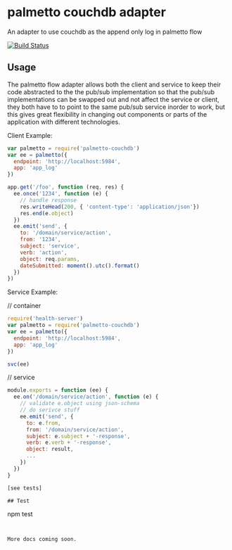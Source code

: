 # palmetto couchdb adapter

An adapter to use couchdb as the append only log in palmetto flow

[![Build Status](https://travis-ci.org/twilson63/palmetto-couchdb.svg?branch=master)](https://travis-ci.org/twilson63/palmetto-couchdb)

## Usage

The palmetto flow adapter allows both the client and service to keep their code abstracted to the the pub/sub implementation so that the pub/sub implementations can be swapped out and not affect the service or client, they both have to to point to the same pub/sub service inorder to work, but this gives great flexibility in changing out components or parts of the application with different technologies.

Client Example:

``` js
var palmetto = require('palmetto-couchdb')
var ee = palmetto({
  endpoint: 'http://localhost:5984',
  app: 'app_log'
})

app.get('/foo', function (req, res) {
  ee.once('1234', function (e) {
    // handle response
    res.writeHead(200, { 'content-type': 'application/json'})
    res.end(e.object)
  })  
  ee.emit('send', {
    to: '/domain/service/action',
    from: '1234',
    subject: 'service',
    verb: 'action',
    object: req.params,
    dateSubmitted: moment().utc().format()
  })
})
```

Service Example:

// container

``` js
require('health-server')
var palmetto = require('palmetto-couchdb')
var ee = palmetto({
  endpoint: 'http://localhost:5984',
  app: 'app_log'
})

svc(ee)
```

// service

``` js
module.exports = function (ee) {
  ee.on('/domain/service/action', function (e) {
    // validate e.object using json-schema
    // do serivce stuff
    ee.emit('send', {
      to: e.from,
      from: '/domain/service/action',
      subject: e.subject + '-response',
      verb: e.verb + '-response',
      object: result,
      ...
    })
  })
}

[see tests]

## Test

```
npm test
```


More docs coming soon.